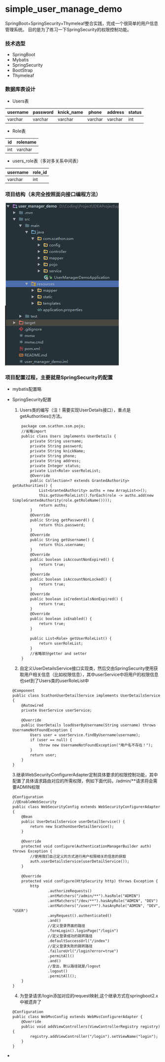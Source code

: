 # simple_user_manage_demo
SpringBoot+SpringSecurity+Thymeleaf整合实践，完成一个很简单的用户信息管理系统。
目的是为了练习一下SpringSecurity的权限控制功能。

### 技术选型
* SpringBoot
* Mybatis
* SpringSecurity
* BootStrap
* Thymeleaf

### 数据库表设计

* Users表

|username|password|knick_name|phone|address|status 
------ | ------ | ------ | ------ | ------ | ------ 
varchar | varchar| varchar| varchar|varchar|int

* Role表

|id|rolename|
----|----|
int|varchar

* users_role表（多对多关系中间表）

|username|role_id
--------|--------
|varchar|int

### 项目结构（未完全按照面向接口编程方法）

![项目结构图片](https://github.com/ScathonLin/img_repo/raw/master/spring_security/user_manage_demo/img01.png)

### 项目配置过程，主要就是SpringSecurity的配置

* mybatis配置略
* SpringSecurity配置
 	1. Users类的编写（注！需要实现UserDetails接口），重点是getAuthorities()方法。
	```
		package com.scathon.ssm.pojo;
		//省略import
		public class Users implements UserDetails {
			private String username;
			private String password;
			private String knickName;
			private String phone;
			private String address;
			private Integer status;
			private List<Role> userRoleList;
			@Override
			public Collection<? extends GrantedAuthority> getAuthorities() {
				List<GrantedAuthority> auths = new ArrayList<>();
				this.getUserRoleList().forEach(role -> auths.add(new SimpleGrantedAuthority(role.getRoleName())));
				return auths;
			}
			@Override
			public String getPassword() {
				return this.password;
			}
			@Override
			public String getUsername() {
				return this.username;
			}
			@Override
			public boolean isAccountNonExpired() {
				return true;
			}
			@Override
			public boolean isAccountNonLocked() {
				return true;
			}
			@Override
			public boolean isCredentialsNonExpired() {
				return true;
			}
			@Override
			public boolean isEnabled() {
				return true;
			}
		
			public List<Role> getUserRoleList() {
				return userRoleList;
			}
			//省略部分getter and setter
		}

	```
 	2. 自定义UserDetailsService接口实现类，然后交由SpringSecurity使用获取用户相关信息（比如权限信息），其中userService中将用户的权限信息也set到了Users类的userRoleList中

	```
	@Component
	public class ScathonUserDetailService implements UserDetailsService {
	    @Autowired
	    private UserService userService;
	
	    @Override
	    public UserDetails loadUserByUsername(String username) throws UsernameNotFoundException {
	        Users user = userService.findByUsername(username);
	        if (user == null) {
	            throw new UsernameNotFoundException("用户名不存在！");
	        }
	        return user;
	    }
	}
	```
	3.继承WebSecurityConfigurerAdapter定制具体要求的权限控制功能，其中配置了具体请求路由对应的所需权限，例如下面代码，/admin/**请求将会需要ADMIN权限

	```
	@Configuration
	//@EnableWebSecurity
	public class WebSecurityConfig extends WebSecurityConfigurerAdapter {
		@Bean
		public UserDetailsService userDetailService() {
			return new ScathonUserDetailService();
		}

		@Override
		protected void configure(AuthenticationManagerBuilder auth) throws Exception {
			//使用我们自己定义的方式进行用户权限相关的信息的获取
			auth.userDetailsService(userDetailService());
		}

		@Override
		protected void configure(HttpSecurity http) throws Exception {
			http
					.authorizeRequests()
					.antMatchers("/admin/**").hasRole("ADMIN")
					.antMatchers("/dev/**").hasAnyRole("ADMIN", "DEV")
					.antMatchers("/user/**").hasAnyRole("ADMIN", "DEV", "USER")
					.anyRequest().authenticated()
					.and()
					//定义登录界面的路径
					.formLogin().loginPage("/login")
					//定义登录成功的跳转路径
					.defaultSuccessUrl("/index")
					//定义登录失败的跳转路径
					.failureUrl("/login?error=true")
					.permitAll()
					.and()
					//登出，默认路径就是/logout
					.logout()
					.permitAll();
		}
	}
	```
	4. 为登录请求/login添加对应的request映射,这个继承方式在springboot2.x中被遗弃了
	```
	@Configuration
	public class WebMvcConfig extends WebMvcConfigurerAdapter {
		@Override
		public void addViewControllers(ViewControllerRegistry registry) {
			registry.addViewController("/login").setViewName("login");
		}
	}
	```
* 
